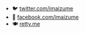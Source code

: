 - 🐦 [twitter.com/imaizume](https://twitter.com/imaizume/)
- 👥 [facebook.com/imaizume](https://facebook.com/imaizume/)
- 🍽 [retty.me](https://user.retty.me/1010703/)
